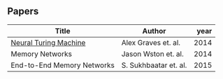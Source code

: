 ## Papers

| Title                                                        | Author                              | year |
| ------------------------------------------------------------ | ----------------------------------- | ---: |
|[Neural Turing Machine](https://arxiv.org/abs/1410.5401)                                         | Alex Graves et. al.                         | 2014 |
|Memory Networks                                               | Jason Wston   et. al.                       | 2014 |
|End-to-End Memory Networks                                      | S. Sukhbaatar   et. al.                       | 2015 |

